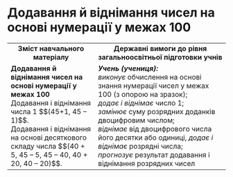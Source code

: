 # Додавання й віднімання чисел на основі нумерації у межах 100
<table>
  <tr>
    <td width="40%" align="center"><b>Зміст навчального матеріалу<b></td>
    <td width="60%" align="center"><b>Державні вимоги до рівня загальноосвітньої підготовки учнів</b></td>
  </tr>
  <tr>
    <td width="40%" style="vertical-align:top !important;"><b>Додавання й віднімання чисел на основі нумерації у межах 100</b><br>
Додавання і віднімання числа 1 $$(45+1, 45 – 1)$$.<br>
Додавання і віднімання на основі десяткового складу числа $$(40 + 5, 45 – 5, 45 – 40, 40 + 20, 40 – 20)$$.<br></td>
    <td width="60%" style="vertical-align:top !important;"><i><b>Учень (учениця):</b></i><br>
<i>виконує</i>  обчислення на основі знання нумерації чисел у межах 100 (з опорою на зразок);<br>
<i>додає і віднімає</i> число 1;<br> 
<i>замінює</i> суму розрядних доданків двоцифровим числом;<br>
<i>віднімає</i> від двоцифрового числа його десятки або одиниці, <i>додає і віднімає</i> розрядні числа;<br>
<i>прогнозує</i> результат додавання і віднімання розрядних чисел<br></td>
  </tr>
</table>
